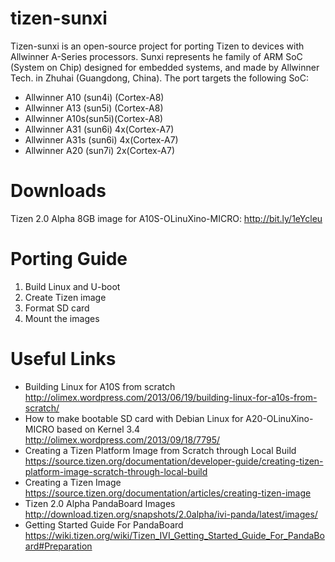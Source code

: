tizen-sunxi
===========

Tizen-sunxi is an open-source project for porting Tizen to devices with Allwinner A-Series processors. Sunxi represents he family of ARM SoC (System on Chip) designed for embedded systems, and made by Allwinner Tech. in Zhuhai (Guangdong, China). The port targets the following SoC:
* Allwinner A10 (sun4i) (Cortex-A8)
* Allwinner A13 (sun5i) (Cortex-A8)
* Allwinner A10s(sun5i)(Cortex-A8)
* Allwinner A31 (sun6i) 4x(Cortex-A7)
* Allwinner A31s (sun6i) 4x(Cortex-A7)
* Allwinner A20 (sun7i) 2x(Cortex-A7)

Downloads
===========
Tizen 2.0 Alpha 8GB image for A10S-OLinuXino-MICRO: http://bit.ly/1eYcleu

Porting Guide
===========
1. Build Linux and U-boot
2. Create Tizen image
3. Format SD card
4. Mount the images

Useful Links
===========
* Building Linux for A10S from scratch http://olimex.wordpress.com/2013/06/19/building-linux-for-a10s-from-scratch/
* How to make bootable SD card with Debian Linux for A20-OLinuXino-MICRO based on Kernel 3.4 http://olimex.wordpress.com/2013/09/18/7795/
* Creating a Tizen Platform Image from Scratch through Local Build https://source.tizen.org/documentation/developer-guide/creating-tizen-platform-image-scratch-through-local-build
* Creating a Tizen Image https://source.tizen.org/documentation/articles/creating-tizen-image
* Tizen 2.0 Alpha PandaBoard Images http://download.tizen.org/snapshots/2.0alpha/ivi-panda/latest/images/
* Getting Started Guide For PandaBoard https://wiki.tizen.org/wiki/Tizen_IVI_Getting_Started_Guide_For_PandaBoard#Preparation

